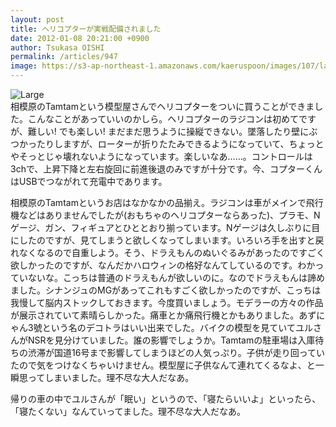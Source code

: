 ```yaml
---
layout: post
title: ヘリコプターが実戦配備されました
date: 2012-01-08 20:21:00 +0900
author: Tsukasa OISHI
permalink: /articles/947
image: https://s3-ap-northeast-1.amazonaws.com/kaeruspoon/images/107/large.JPG?1326021638
---
```



![Large](https://s3-ap-northeast-1.amazonaws.com/kaeruspoon/images/107/large.JPG?1326021638)  
相模原のTamtamという模型屋さんでヘリコプターをついに買うことができました。こんなことがあっていいのかしら。ヘリコプターのラジコンは初めてですが、難しい! でも楽しい! まだまだ思うように操縦できない。墜落したり壁にぶつかったりしますが、ローターが折りたたみできるようになっていて、ちょっとやそっとじゃ壊れないようになっています。楽しいなあ……。コントロールは3chで、上昇下降と左右旋回に前進後退のみですが十分です。今、コプターくんはUSBでつながれて充電中であります。  

相模原のTamtamというお店はなかなかの品揃え。ラジコンは車がメインで飛行機などはありませんでしたが(おもちゃのヘリコプターならあった)、プラモ、Nゲージ、ガン、フィギュアとひととおり揃っています。Nゲージは久しぶりに目にしたのですが、見てしまうと欲しくなってしまいます。いろいろ手を出すと戻れなくなるので自重しよう。そう、ドラえもんのぬいぐるみがあったのですごく欲しかったのですが、なんだかハロウィンの格好なんてしているのです。わかっていないな。こっちは普通のドラえもんが欲しいのに。なのでドラえもんは諦めました。シナンジュのMGがあってこれもすごく欲しかったのですが、こっちは我慢して脳内ストックしておきます。今度買いましょう。モデラーの方々の作品が展示されていて素晴らしかった。痛車とか痛飛行機とかもありました。あずにゃん3號という名のデコトラはいい出来でした。バイクの模型を見ていてユルさんがNSRを見分けていました。誰の影響でしょうか。Tamtamの駐車場は入庫待ちの渋滞が国道16号まで影響してしまうほどの人気っぷり。子供が走り回っていたので気をつけなくちゃいけません。模型屋に子供なんて連れてくるなよ、と一瞬思ってしまいました。理不尽な大人だなあ。  

帰りの車の中でユルさんが「眠い」というので、「寝たらいいよ」といったら、「寝たくない」なんていってました。理不尽な大人だなあ。  

